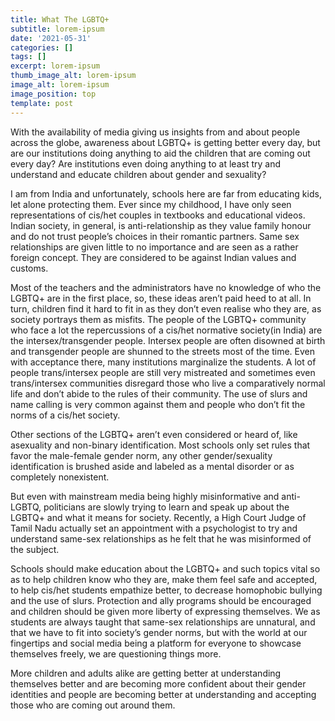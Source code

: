 ```yaml
---
title: What The LGBTQ+
subtitle: lorem-ipsum
date: '2021-05-31'
categories: []
tags: []
excerpt: lorem-ipsum
thumb_image_alt: lorem-ipsum
image_alt: lorem-ipsum
image_position: top
template: post
---
```

With the availability of media giving us insights from and about people across the globe, awareness about LGBTQ+ is getting better every day, but are our institutions doing anything to aid the children that are coming out every day? Are institutions even doing anything to at least try and understand and educate children about gender and sexuality?

I am from India and unfortunately, schools here are far from educating kids, let alone protecting them. Ever since my childhood, I have only seen representations of cis/het couples in textbooks and educational videos. Indian society, in general, is anti-relationship as they value family honour and do not trust people’s choices in their romantic partners. Same sex relationships are given little to no importance and are seen as a rather foreign concept. They are considered to be against Indian values and customs. 

Most of the teachers and the administrators have no knowledge of who the LGBTQ+ are in the first place, so, these ideas aren’t paid heed to at all. In turn, children find it hard to fit in as they don’t even realise who they are, as society portrays them as misfits. The people of the LGBTQ+ community who face a lot the repercussions of a cis/het normative society(in India) are the intersex/transgender people. Intersex people are often disowned at birth and transgender people are shunned to the streets most of the time. Even with acceptance there, many institutions marginalize the students. A lot of people trans/intersex people are still very mistreated and sometimes even trans/intersex communities disregard those who live a comparatively normal life and don’t abide to the rules of their community. The use of slurs and name calling is very common against them and people who don’t fit the norms of a cis/het society.

Other sections of the LGBTQ+ aren’t even considered or heard of, like asexuality and non-binary identification. Most schools only set rules that favor the male-female gender norm, any other gender/sexuality identification is brushed aside and labeled as a mental disorder or as completely nonexistent.

But even with mainstream media being highly misinformative and anti-LGBTQ, politicians are slowly trying to learn and speak up about the LGBTQ+ and what it means for society. Recently, a High Court Judge of Tamil Nadu actually set an appointment with a psychologist to try and understand same-sex relationships as he felt that he was misinformed of the subject.

Schools should make education about the LGBTQ+ and such topics vital so as to help children know who they are, make them feel safe and accepted, to help cis/het students empathize better, to decrease homophobic bullying and the use of slurs. Protection and ally programs should be encouraged and children should be given more liberty of expressing themselves. We as students are always taught that same-sex relationships are unnatural, and that we have to fit into society’s gender norms, but with the world at our fingertips and social media being a platform for everyone to showcase themselves freely, we are questioning things more.

More children and adults alike are getting better at understanding themselves better and are becoming more confident about their gender identities and people are becoming better at understanding and accepting those who are coming out around them.
